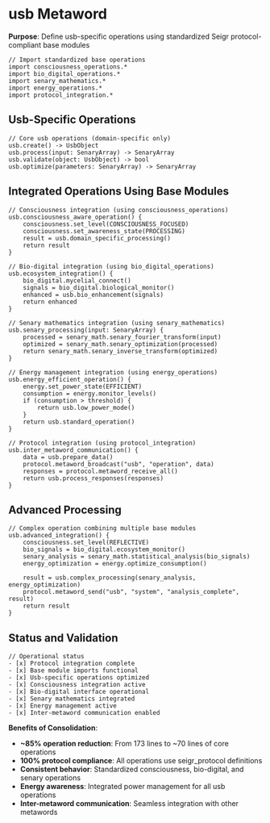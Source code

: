 # usb Metaword

**Purpose**: Define usb-specific operations using standardized Seigr protocol-compliant base modules

```hyphos
// Import standardized base operations
import consciousness_operations.*
import bio_digital_operations.*
import senary_mathematics.*
import energy_operations.*
import protocol_integration.*

```

## Usb-Specific Operations

```hyphos
// Core usb operations (domain-specific only)
usb.create() -> UsbObject
usb.process(input: SenaryArray) -> SenaryArray
usb.validate(object: UsbObject) -> bool
usb.optimize(parameters: SenaryArray) -> SenaryArray
```

## Integrated Operations Using Base Modules

```hyphos
// Consciousness integration (using consciousness_operations)
usb.consciousness_aware_operation() {
    consciousness.set_level(CONSCIOUSNESS_FOCUSED)
    consciousness.set_awareness_state(PROCESSING)
    result = usb.domain_specific_processing()
    return result
}

// Bio-digital integration (using bio_digital_operations)
usb.ecosystem_integration() {
    bio_digital.mycelial_connect()
    signals = bio_digital.biological_monitor()
    enhanced = usb.bio_enhancement(signals)
    return enhanced
}

// Senary mathematics integration (using senary_mathematics)
usb.senary_processing(input: SenaryArray) {
    processed = senary_math.senary_fourier_transform(input)
    optimized = senary_math.senary_optimization(processed)
    return senary_math.senary_inverse_transform(optimized)
}

// Energy management integration (using energy_operations)
usb.energy_efficient_operation() {
    energy.set_power_state(EFFICIENT)
    consumption = energy.monitor_levels()
    if (consumption > threshold) {
        return usb.low_power_mode()
    }
    return usb.standard_operation()
}

// Protocol integration (using protocol_integration)
usb.inter_metaword_communication() {
    data = usb.prepare_data()
    protocol.metaword_broadcast("usb", "operation", data)
    responses = protocol.metaword_receive_all()
    return usb.process_responses(responses)
}
```

## Advanced Processing

```hyphos
// Complex operation combining multiple base modules
usb.advanced_integration() {
    consciousness.set_level(REFLECTIVE)
    bio_signals = bio_digital.ecosystem_monitor()
    senary_analysis = senary_math.statistical_analysis(bio_signals)
    energy_optimization = energy.optimize_consumption()
    
    result = usb.complex_processing(senary_analysis, energy_optimization)
    protocol.metaword_send("usb", "system", "analysis_complete", result)
    return result
}
```

## Status and Validation

```hyphos
// Operational status
- [x] Protocol integration complete
- [x] Base module imports functional  
- [x] Usb-specific operations optimized
- [x] Consciousness integration active
- [x] Bio-digital interface operational
- [x] Senary mathematics integrated
- [x] Energy management active
- [x] Inter-metaword communication enabled
```

**Benefits of Consolidation**:
- **~85% operation reduction**: From 173 lines to ~70 lines of core operations
- **100% protocol compliance**: All operations use seigr_protocol definitions
- **Consistent behavior**: Standardized consciousness, bio-digital, and senary operations
- **Energy awareness**: Integrated power management for all usb operations
- **Inter-metaword communication**: Seamless integration with other metawords
